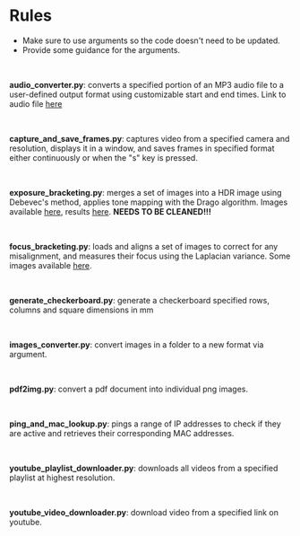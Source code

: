 # Rules

* Make sure to use arguments so the code doesn't need to be updated.
* Provide some guidance for the arguments.

<br />

**audio_converter.py**: converts a specified portion of an MP3 audio file to a user-defined output format using customizable start and end times. Link to audio file [here](https://drive.google.com/file/d/1SLJ1L0hdU8uwSFN4255wy6SMUiRtOT50/view?usp=drive_link)

<br />

**capture_and_save_frames.py**: captures video from a specified camera and resolution, displays it in a window, and saves frames in specified format either continuously or when the "s" key is pressed.

<br />

**exposure_bracketing.py**: merges a set of images into a HDR image using Debevec's method, applies tone mapping with the Drago algorithm. Images available [here](https://drive.google.com/drive/folders/16-3vWLWw1SpPDpkC1yF37cP3Sku5fXHu), results [here](https://drive.google.com/drive/folders/1fhJNViVH0bUm1GN1uZzsgA843Ft016oU?usp=drive_link). **NEEDS TO BE CLEANED!!!**

<br />

**focus_bracketing.py**: loads and aligns a set of images to correct for any misalignment, and measures their focus using the Laplacian variance. Some images available [here](https://drive.google.com/drive/folders/1Op8h0eOcZYrlj4iR7D295u9tvyClZ8W9?usp=drive_link).

<br />

**generate_checkerboard.py**: generate a checkerboard specified rows, columns and square dimensions in mm

<br />

**images_converter.py**: convert images in a folder to a new format via argument.

<br />

**pdf2img.py**: convert a pdf document into individual png images.

<br />

**ping_and_mac_lookup.py**: pings a range of IP addresses to check if they are active and retrieves their corresponding MAC addresses.

<br />

**youtube_playlist_downloader.py**: downloads all videos from a specified playlist at highest resolution.

<br />

**youtube_video_downloader.py**: download video from a specified link on youtube.

<br />
